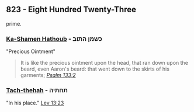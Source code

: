 ## 823 - Eight Hundred Twenty-Three
prime.

### [Ka-Shamen Hathoub](/keys/KShMN.HThVB) - כשמן התוב
"Precious Ointment" 

> It is like the precious ointment upon the head, that ran down upon the beard, even Aaron's beard: that went down to the skirts of his garments; *[Psalm 133:2](http://biblehub.com/psalms/133-2.htm)*

### [Tach-thehah](/keys/) - תחתיה
"In his place." [Lev 13:23](http://biblehub.com/leviticus/13-23.htm)
